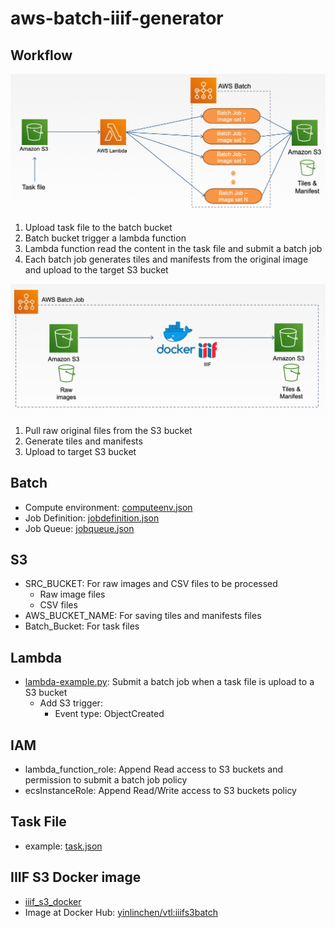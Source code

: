 # aws-batch-iiif-generator

## Workflow
![Overview](images/overview.png "Overview")
1. Upload task file to the batch bucket
2. Batch bucket trigger a lambda function
3. Lambda function read the content in the task file and submit a batch job
4. Each batch job generates tiles and manifests from the original image and upload to the target S3 bucket

![Batch Job](images/batch_job.png "Batch Job")
1. Pull raw original files from the S3 bucket
2. Generate tiles and manifests
3. Upload to target S3 bucket

## Batch
* Compute environment: [computeenv.json](examples/computeenv.json)
* Job Definition: [jobdefinition.json](examples/jobdefinition.json)
* Job Queue: [jobqueue.json](examples/jobqueue.json)

## S3
* SRC_BUCKET: For raw images and CSV files to be processed
	* Raw image files
	* CSV files
* AWS_BUCKET_NAME: For saving tiles and manifests files
* Batch_Bucket: For task files

## Lambda
* [lambda-example.py](examples/lambda-example.py): Submit a batch job when a task file is upload to a S3 bucket
	* Add S3 trigger: 
		* Event type: ObjectCreated

## IAM
* lambda_function_role: Append Read access to S3 buckets and permission to submit a batch job policy
* ecsInstanceRole: Append Read/Write access to S3 buckets policy

## Task File
* example: [task.json](examples/task.json)

## IIIF S3 Docker image
* [iiif_s3_docker](docker)
* Image at Docker Hub: [yinlinchen/vtl:iiifs3batch](https://cloud.docker.com/repository/docker/yinlinchen/vtl/tags)
